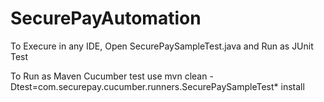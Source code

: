 # SecurePayAutomation
To Execure in any IDE, Open SecurePaySampleTest.java and Run as JUnit Test

To Run as Maven Cucumber test use mvn clean -Dtest=com.securepay.cucumber.runners.SecurePaySampleTest* install
